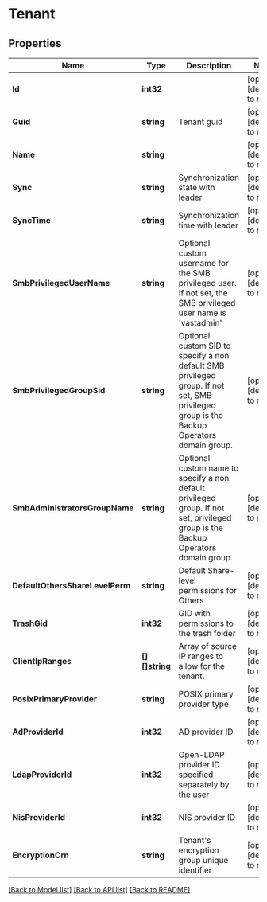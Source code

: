 # Tenant

## Properties
Name | Type | Description | Notes
------------ | ------------- | ------------- | -------------
**Id** | **int32** |  | [optional] [default to null]
**Guid** | **string** | Tenant guid | [optional] [default to null]
**Name** | **string** |  | [optional] [default to null]
**Sync** | **string** | Synchronization state with leader | [optional] [default to null]
**SyncTime** | **string** | Synchronization time with leader | [optional] [default to null]
**SmbPrivilegedUserName** | **string** | Optional custom username for the SMB privileged user. If not set, the SMB privileged user name is &#39;vastadmin&#39; | [optional] [default to null]
**SmbPrivilegedGroupSid** | **string** | Optional custom SID to specify a non default SMB privileged group. If not set, SMB privileged group is the Backup Operators domain group. | [optional] [default to null]
**SmbAdministratorsGroupName** | **string** | Optional custom name to specify a non default privileged group. If not set, privileged group is the Backup Operators domain group. | [optional] [default to null]
**DefaultOthersShareLevelPerm** | **string** | Default Share-level permissions for Others | [optional] [default to null]
**TrashGid** | **int32** | GID with permissions to the trash folder | [optional] [default to null]
**ClientIpRanges** | [**[][]string**](array.md) | Array of source IP ranges to allow for the tenant. | [optional] [default to null]
**PosixPrimaryProvider** | **string** | POSIX primary provider type | [optional] [default to null]
**AdProviderId** | **int32** | AD provider ID | [optional] [default to null]
**LdapProviderId** | **int32** | Open-LDAP provider ID specified separately by the user | [optional] [default to null]
**NisProviderId** | **int32** | NIS provider ID | [optional] [default to null]
**EncryptionCrn** | **string** | Tenant&#39;s encryption group unique identifier | [optional] [default to null]

[[Back to Model list]](../README.md#documentation-for-models) [[Back to API list]](../README.md#documentation-for-api-endpoints) [[Back to README]](../README.md)


